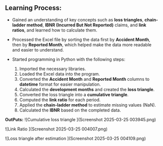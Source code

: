 ## Learning Process:

- Gained an understanding of key concepts such as **loss triangles**, **chain-ladder method**, **IBNR (Incurred But Not Reported)** claims, and **link ratios**, and learned how to calculate them.

- Processed the Excel file by sorting the data first by **Accident Month**, then by **Reported Month**, which helped make the data more readable and easier to understand.

- Started programming in Python with the following steps:
  1. Imported the necessary libraries.
  2. Loaded the Excel data into the program.
  3. Converted the **Accident Month** and **Reported Month** columns to **datetime** format for easier manipulation.
  4. Calculated the **development months** and created the **loss triangle**.
  5. Converted the loss triangle into a **cumulative triangle**.
  6. Computed the **link ratio** for each period.
  7. Applied the **chain-ladder method** to estimate missing values (NaN).
  8. Calculated the **IBNR** based on the completed data.

**OutPuts:**
![Cumulative loss triangle ](Screenshot 2025-03-25 003945.png)

![Link Ratio ](Screenshot 2025-03-25 004007.png)

![Loss triangle after estimation ](Screenshot 2025-03-25 004109.png)
